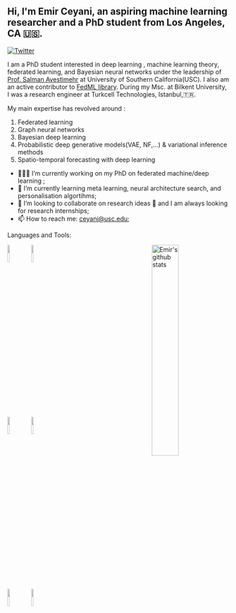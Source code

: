 ## Hi, I'm Emir Ceyani, an aspiring machine learning researcher and a PhD student from Los Angeles, CA 🇺🇸.

<!-- Your badges
You can use the website to generate badges: https://shields.io/
-->
[![Twitter](https://img.shields.io/twitter/url?style=social&url=https%3A%2F%2Ftwitter.com%2FEmirCeyani)](https://twitter.com/ceyani_emir)

<!-- Talking about you -->
I am a PhD student interested in deep learning , machine learning theory, federated learning, and Bayesian neural networks  under the leadership of [Prof. Salman Avestimehr](https://www.avestimehr.com/) at University of Southern California(USC). I also am an active contributor to [FedML library](https://fedml.ai/). During my Msc. at Bilkent University, I was a research engineer at Turkcell Technologies, Istanbul,🇹🇷.   

My main expertise has revolved around :
1) Federated learning
2) Graph neural networks 
3) Bayesian deep learning
4) Probabilistic deep generative models(VAE, NF,...) & variational inference methods 
5) Spatio-temporal forecasting with deep learning 


- 👨🏽‍💻 I’m currently working on my PhD on federated machine/deep learning ;
- 🌱 I’m currently learning meta learning, neural architecture search, and personalisation algortihms; 
- 👯 I’m looking to collaborate on research ideas 🤝 and I am always looking for research internships;
- 📫 How to reach me: ceyani@usc.edu;

Languages and Tools: 

<!-- Your github readme stats
You can use this api: https://github.com/emirceyani/github-readme-stats
-->
<p>
  <a href="https://github-readme-stats.vercel.app/api?username=emirceyani&show_icons=true">
    <img width="35%" align="right" alt="Emir's github stats" src="https://github-readme-stats.vercel.app/api?username=emirceyani&show_icons=true&hide_border=true" />
  </a>

  <!-- Your languages and tools. Be careful with the alignment. 
  You can use this sites to get logos: https://www.vectorlogo.zone or https://simpleicons.org/
  -->
  <code><img width="10%" src="https://www.vectorlogo.zone/logos/python/python-ar21.svg"></code>
  <code><img width="10%" src="https://www.vectorlogo.zone/logos/julialang/julialang-ar21.svg"></code>
  <br />
  <code><img width="10%" src="https://www.vectorlogo.zone/logos/pytorch/pytorch-ar21.svg"></code>
  <code><img width="10%" src="https://www.vectorlogo.zone/logos/tensorflow/tensorflow-ar21.svg"></code>
  <br />
  <code><img width="10%" src="https://www.vectorlogo.zone/logos/git-scm/git-scm-ar21.svg"></code>
  <code><img width="10%" src="https://www.vectorlogo.zone/logos/gnu_bash/gnu_bash-ar21.svg"></code>
</p>
